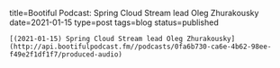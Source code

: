 
title=Bootiful Podcast: Spring Cloud Stream lead Oleg Zhurakousky
date=2021-01-15
type=post
tags=blog
status=published
~~~~~~
[(2021-01-15) Spring Cloud Stream lead Oleg Zhurakousky](http://api.bootifulpodcast.fm//podcasts/0fa6b730-ca6e-4b62-98ee-f49e2f1df1f7/produced-audio) 
            